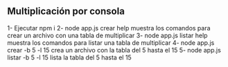 ## Multiplicación por consola

1- Ejecutar
npm i
2- node app.js crear help muestra los comandos para crear un archivo con una tabla de multiplicar
3- node app.js listar help muestra los comandos para listar una tabla de multiplicar
4- node app.js crear -b 5 -l 15 crea un archivo con la tabla del 5 hasta el 15
5- node app.js listar -b 5 -l 15 lista la tabla del 5 hasta el 15